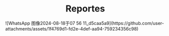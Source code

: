 <h1 align="center">Reportes</h1>
![WhatsApp 图像2024-08-18于07 56 11_d5caa5a9](https://github.com/user-attachments/assets/1f4769d1-fd2e-4def-aa94-759234356c98)
